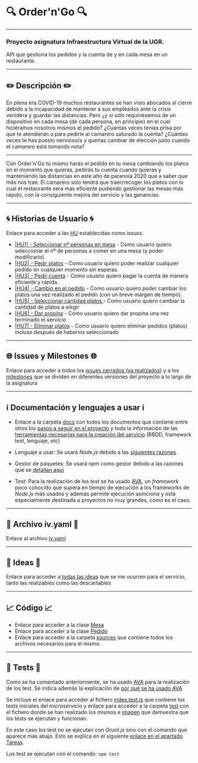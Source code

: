 # :mag: Order'n'Go :mag:
---
### Proyecto asignatura Infraestructura Virtual de la UGR.

API que gestiona los pedidos y la cuenta de y en cada mesa en un restaurante.

***

## :pencil2: Descripción :pencil2:

En plena era COVID-19 muchos restaurantes se han visto abocados al cierre debido a la incapacidad de mantener a sus empleados ante la crisis venidera y guardar las distancias.
Pero ¿y si sólo requiriésemos de un dispositivo en cada mesa (de cada persona, en principio) en el cual hiciéramos nosotros mismos el pedido?
¿Cuántas veces tenias prisa por que te atendieran o para pedirle al camarero saturado la cuenta?
¿Cuántas veces te has puesto nervioso/a y querias cambiar de eleccion justo cuando el camarero está tomando nota?

---

Con Order'n'Go tú mismo harás el pedido en tu mesa cambiando los platos en el momento que quieras, pedirás tu cuenta cuando quieras y manteniendo las distancias en este año de paranoia 2020 que a saber que más nos trae. El camarero solo tendrá que traer/recoger los platos con lo cual el restaurante sera mas eficiente pudiendo gestionar las mesas más rápido, con la consiguiente mejora del servicio y las ganancias.

---


## :cyclone: Historias de Usuario :cyclone:

Enlace para acceder a las [HU](https://github.com/LCinder/Order-n-Go/issues) establecidas como *issues*.
- [|HU1| - Seleccionar nº personas en mesa](https://github.com/LCinder/Order-n-Go/issues/1) - Como usuario quiero seleccionar el nº de personas a comer en una mesa (y poder modificarlo)
- [|HU2| - Pedir platos](https://github.com/LCinder/Order-n-Go/issues/2) - Como usuario quiero poder realizar cualquier pedido en cualquier momento sin esperas.
- [|HU3| - Pedir cuenta](https://github.com/LCinder/Order-n-Go/issues/3) - Como usuario quiero pagar la cuenta de manera eficiente y rapida.
- [|HU4| - Cambio en el pedido](https://github.com/LCinder/Order-n-Go/issues/4) - Como usuario quiero poder cambiar los platos una vez realizado el pedido (con un breve margen de tiempo).
- [|HU5| - Seleccionar cantidad platos ](https://github.com/LCinder/Order-n-Go/issues/26) - Como usuario quiero cambiar la cantidad de platos a elegir
- [|HU6| - Dar propina](https://github.com/LCinder/Order-n-Go/issues/27) - Como usuario quiero dar propina una vez terminado el servicio
- [|HU7| - Eliminar platos](https://github.com/LCinder/Order-n-Go/issues/28) - Como usuario quiero eliminar pedidos (platos) incluso después de haberlos seleccionado

---

## :globe_with_meridians: Issues y Milestones :globe_with_meridians:

Enlace para acceder a todos los [issues cerrados (ya realizados)](https://github.com/LCinder/Order-n-Go/issues?q=is%3Aissue+is%3Aclosed) y a los [milestones](https://github.com/LCinder/Order-n-Go/milestones) que se dividen en diferentes versiones del proyecto a lo largo de la asignatura

---

## :information_source: Documentación y lenguajes a usar :information_source:

- Enlace a la carpeta [docs](https://github.com/LCinder/Order-n-Go/tree/master/docs) con todos los documentos que contiene entre otros los [pasos a seguir en el proyecto](https://github.com/LCinder/Order-n-Go/blob/master/docs/stepsProyecto.md) y toda la información de las [herramientas necesarias para la creación del servicio](https://github.com/LCinder/Order-n-Go/blob/master/docs/elaboracionProyecto.md) (BBDD, framework test, lenguaje, etc)

- Lenguaje a usar: Se usará *Node.js* debido a las [siguientes razones](https://github.com/LCinder/Order-n-Go/blob/master/docs/herramientas/nodejs.md)
- Gestor de paquetes: Se usará *npm* como gestor debido a las razones que se [detallan aquí](https://github.com/LCinder/Order-n-Go/blob/master/docs/herramientas/npm.md)
- Test: Para la realización de los *test* se ha usado [AVA](https://github.com/avajs/ava), un *framework* poco conocido que supera en tiempo de ejecución a los frameworks de *Node.js* más usados y además permite ejecución asíncrona y está especialmente destinada a proyectos no muy grandes, como es el caso.



---


## :triangular_flag_on_post: Archivo iv.yaml :triangular_flag_on_post:

Enlace al archivo [iv.yaml](https://github.com/LCinder/Order-n-Go/blob/master/iv.yaml)

---

## :thought_balloon: Ideas :thought_balloon:
Enlace para acceder a [todas las ideas](https://github.com/LCinder/Order-n-Go/blob/master/docs/ideas.md) que se me ocurren para el servicio, tanto las realizables como las descartables

---

## :chart_with_upwards_trend: Código :chart_with_upwards_trend:
- Enlace para acceder a la clase  [Mesa](https://github.com/LCinder/Order-n-Go/blob/master/src/mesa.js) 
- Enlace para acceder a la clase  [Pedido](https://github.com/LCinder/Order-n-Go/blob/master/src/pedido.js) 
- Enlace para acceder a la carpeta [sources](https://github.com/LCinder/Order-n-Go/tree/master/src) que contiene todos los archivos necesarios para el mismo.

---

## :hammer: Tests :hammer:

Como se ha comentado anteriormente, se ha usado [AVA](https://github.com/avajs/ava) para la realización de los test. Se indica además la explicación de [por qué se ha usado AVA](https://github.com/LCinder/Order-n-Go/blob/master/docs/herramientas/avatest.md)

Se incluye el enlace para acceder al fichero [index.test.js](https://github.com/LCinder/Order-Go/tree/master/tests/index.test.js) que contiene los tests iniciales del *microservicio* y
enlace para acceder a la carpeta [test](https://github.com/LCinder/Order-n-Go/tree/master/tests) con el fichero  donde se han realizado los mismos e [imagen](https://github.com/LCinder/Order-n-Go/blob/master/docs/img/tests1.PNG) que demuestra que los tests se ejecutan y funcionan.

En este caso los test no se ejecutan con *Grunt.js* sino con el comando que aparece más abajo. Esto se explica en el siguiente [enlace en el apartado Tareas](https://github.com/LCinder/Order-n-Go/blob/master/docs/elaboracionProyecto.md).

Los test se ejecutan con el comando:
`npm test`




